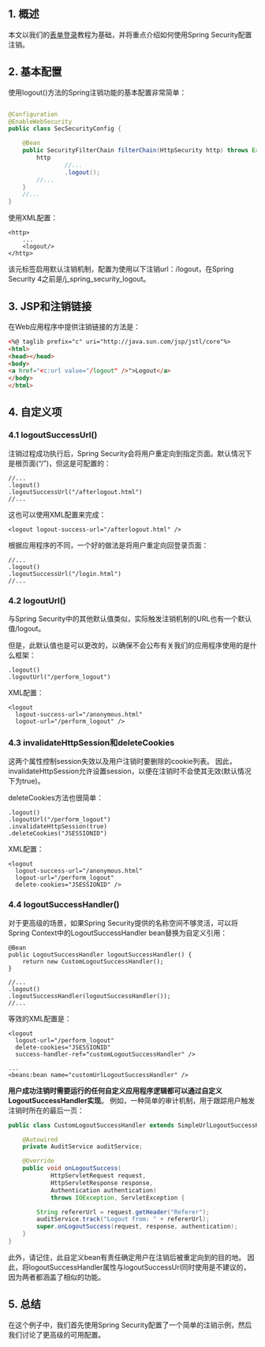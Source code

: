 ## 1. 概述

本文以我们的[表单登录](./SpringSecurity_FormLogin.md)教程为基础，并将重点介绍如何使用Spring Security配置注销。

## 2. 基本配置

使用logout()方法的Spring注销功能的基本配置非常简单：

```java

@Configuration
@EnableWebSecurity
public class SecSecurityConfig {

    @Bean
    public SecurityFilterChain filterChain(HttpSecurity http) throws Exception {
        http
                //...
                .logout();
        //...
    }
    //...
}
```

使用XML配置：

```text
<http>
    ...    
    <logout/>
</http>
```

该元标签启用默认注销机制，配置为使用以下注销url：/logout，在Spring Security 4之前是/j_spring_security_logout。

## 3. JSP和注销链接

在Web应用程序中提供注销链接的方法是：

```html
<%@ taglib prefix="c" uri="http://java.sun.com/jsp/jstl/core"%>
<html>
<head></head>
<body>
<a href="<c:url value="/logout" />">Logout</a>
</body>
</html>
```

## 4. 自定义项

### 4.1 logoutSuccessUrl()

注销过程成功执行后，Spring Security会将用户重定向到指定页面。默认情况下是根页面(“/”)，但这是可配置的：

```text
//...
.logout()
.logoutSuccessUrl("/afterlogout.html")
//...
```

这也可以使用XML配置来完成：

```text
<logout logout-success-url="/afterlogout.html" />
```

根据应用程序的不同，一个好的做法是将用户重定向回登录页面：

```text
//...
.logout()
.logoutSuccessUrl("/login.html")
//...
```

### 4.2 logoutUrl()

与Spring Security中的其他默认值类似，实际触发注销机制的URL也有一个默认值/logout。

但是，此默认值也是可以更改的，以确保不会公布有关我们的应用程序使用的是什么框架：

```text
.logout()
.logoutUrl("/perform_logout")
```

XML配置：

```text
<logout 
  logout-success-url="/anonymous.html" 
  logout-url="/perform_logout" />
```

### 4.3 invalidateHttpSession和deleteCookies

这两个属性控制session失效以及用户注销时要删除的cookie列表。
因此，invalidateHttpSession允许设置session，以便在注销时不会使其无效(默认情况下为true)。

deleteCookies方法也很简单：

```text
.logout()
.logoutUrl("/perform_logout")
.invalidateHttpSession(true)
.deleteCookies("JSESSIONID")
```

XML配置：

```text
<logout 
  logout-success-url="/anonymous.html" 
  logout-url="/perform_logout"
  delete-cookies="JSESSIONID" />
```

### 4.4 logoutSuccessHandler()

对于更高级的场景，如果Spring Security提供的名称空间不够灵活，可以将Spring Context中的LogoutSuccessHandler bean替换为自定义引用：

```text
@Bean
public LogoutSuccessHandler logoutSuccessHandler() {
    return new CustomLogoutSuccessHandler();
}

//...
.logout()
.logoutSuccessHandler(logoutSuccessHandler());
//...
```

等效的XML配置是：

```text
<logout 
  logout-url="/perform_logout"
  delete-cookies="JSESSIONID"
  success-handler-ref="customLogoutSuccessHandler" />

...
<beans:bean name="customUrlLogoutSuccessHandler" />
```

**用户成功注销时需要运行的任何自定义应用程序逻辑都可以通过自定义LogoutSuccessHandler实现**。
例如，一种简单的审计机制，用于跟踪用户触发注销时所在的最后一页：

```java
public class CustomLogoutSuccessHandler extends SimpleUrlLogoutSuccessHandler implements LogoutSuccessHandler {

    @Autowired
    private AuditService auditService;

    @Override
    public void onLogoutSuccess(
            HttpServletRequest request,
            HttpServletResponse response,
            Authentication authentication)
            throws IOException, ServletException {

        String refererUrl = request.getHeader("Referer");
        auditService.track("Logout from: " + refererUrl);
        super.onLogoutSuccess(request, response, authentication);
    }
}
```

此外，请记住，此自定义bean有责任确定用户在注销后被重定向到的目的地。
因此，将logoutSuccessHandler属性与logoutSuccessUrl同时使用是不建议的，因为两者都涵盖了相似的功能。

## 5. 总结

在这个例子中，我们首先使用Spring Security配置了一个简单的注销示例，然后我们讨论了更高级的可用配置。